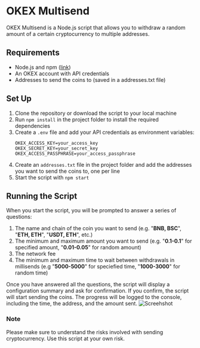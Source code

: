# OKEX Multisend
OKEX Multisend is a Node.js script that allows you to withdraw a random amount of a certain cryptocurrency to multiple addresses.

## Requirements
- Node.js and npm ([link](https://nodejs.org/en/download/))
- An OKEX account with API credentials
- Addresses to send the coins to (saved in a addresses.txt file)

## Set Up
1. Clone the repository or download the script to your local machine
2. Run `npm install` in the project folder to install the required dependencies
3. Create a `.env` file and add your API credentials as environment variables:
    ```
    OKEX_ACCESS_KEY=your_access_key
    OKEX_SECRET_KEY=your_secret_key
    OKEX_ACCESS_PASSPHRASE=your_access_passphrase
    ```
4. Create an `addresses.txt` file in the project folder and add the addresses you want to send the coins to, one per line
5. Start the script with `npm start`

## Running the Script
When you start the script, you will be prompted to answer a series of questions:
1. The name and chain of the coin you want to send (e.g. "**BNB, BSC**", "**ETH, ETH**", "**USDT, ETH**", etc.)
2. The minimum and maximum amount you want to send (e.g. "**0.1-0.1**" for specified amount, "**0.01-0.05**" for random amount)
3. The network fee
4. The minimum and maximum time to wait between withdrawals in millisends (e.g  "**5000-5000**" for speciefied time, "**1000-3000**" for random time)


Once you have answered all the questions, the script will display a configuration summary and ask for confirmation. If you confirm, the script will start sending the coins. The progress will be logged to the console, including the time, the address, and the amount sent.
![Screehshot](https://i.postimg.cc/mgZL17g9/Screenshot-2023-02-06-at-17-25-41.png)

### Note
Please make sure to understand the risks involved with sending cryptocurrency. Use this script at your own risk.
